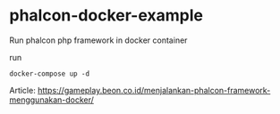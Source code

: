 # phalcon-docker-example
Run phalcon php framework in docker container

run
```
docker-compose up -d
```

Article: https://gameplay.beon.co.id/menjalankan-phalcon-framework-menggunakan-docker/
